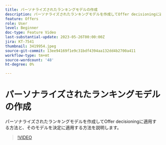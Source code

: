 ```yaml
---
title: パーソナライズされたランキングモデルの作成
description: パーソナライズされたランキングモデルを作成してOffer decisioningに適用する方法と、そのモデルを決定に適用する方法を説明します。
feature: Offers
role: User
level: Beginner
doc-type: Feature Video
last-substantial-update: 2023-05-26T00:00:00Z
jira: KT-7541
thumbnail: 3419954.jpeg
source-git-commit: 13ee94169f1e9c31bdf4394aa132dd4b2700a411
workflow-type: tm+mt
source-wordcount: '48'
ht-degree: 0%

---
```



# パーソナライズされたランキングモデルの作成

パーソナライズされたランキングモデルを作成してOffer decisioningに適用する方法と、そのモデルを決定に適用する方法を説明します。

>[!VIDEO](https://video.tv.adobe.com/v/3419954/?learn=on)
